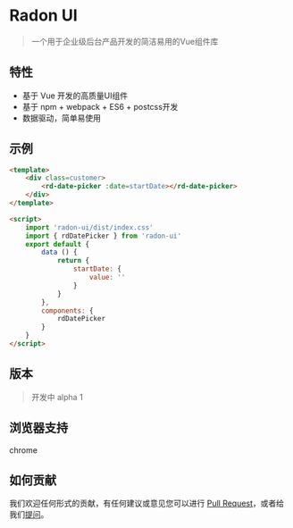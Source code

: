 # Radon UI

> 一个用于企业级后台产品开发的简洁易用的Vue组件库

## 特性

- 基于 Vue 开发的高质量UI组件
- 基于 npm + webpack + ES6 + postcss开发
- 数据驱动，简单易使用

## 示例

```html
<template>
    <div class=customer>
        <rd-date-picker :date=startDate></rd-date-picker>
    </div>
</template>

<script>
    import 'radon-ui/dist/index.css'
    import { rdDatePicker } from 'radon-ui'
    export default {
        data () {
            return {
                startDate: {
                    value: ''
                }
            }
        },
        components: {
            rdDatePicker
        }
    }
</script>
```

## 版本

> 开发中 alpha 1


## 浏览器支持

chrome


## 如何贡献

 我们欢迎任何形式的贡献，有任何建议或意见您可以进行 [Pull Request](https://github.com/luojilab/radon-ui/pulls)，或者给我们[提问](https://github.com/luojilab/radon-ui/issues)。
